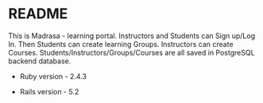 # README

This is Madrasa - learning portal. Instructors and Students can Sign up/Log In. Then Students can create learning Groups. Instructors can create Courses. Students/Instructors/Groups/Courses are all saved in PostgreSQL backend database.


* Ruby version - 2.4.3

* Rails version - 5.2
